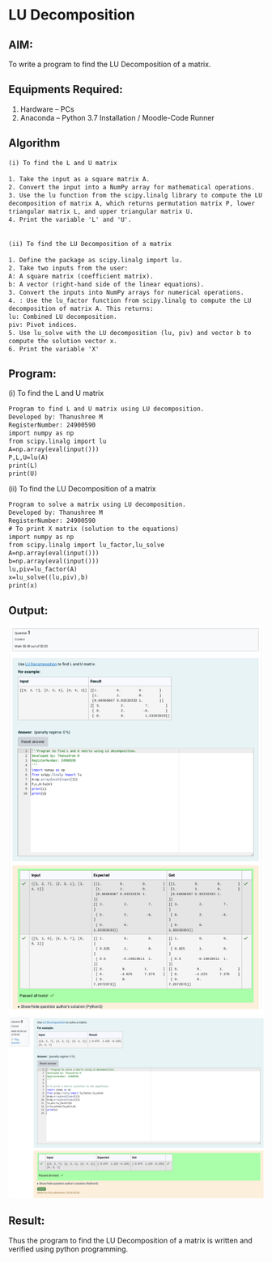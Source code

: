 # LU Decomposition 

## AIM:
To write a program to find the LU Decomposition of a matrix.

## Equipments Required:
1. Hardware – PCs
2. Anaconda – Python 3.7 Installation / Moodle-Code Runner

## Algorithm
```
(i) To find the L and U matrix

1. Take the input as a square matrix A. 
2. Convert the input into a NumPy array for mathematical operations.
3. Use the lu function from the scipy.linalg library to compute the LU decomposition of matrix A, which returns permutation matrix P, lower triangular matrix L, and upper triangular matrix U.
4. Print the variable 'L' and 'U'.


(ii) To find the LU Decomposition of a matrix

1. Define the package as scipy.linalg import lu.
2. Take two inputs from the user:
A: A square matrix (coefficient matrix).
b: A vector (right-hand side of the linear equations).
3. Convert the inputs into NumPy arrays for numerical operations.
4. : Use the lu_factor function from scipy.linalg to compute the LU decomposition of matrix A. This returns:
lu: Combined LU decomposition.
piv: Pivot indices.
5. Use lu_solve with the LU decomposition (lu, piv) and vector b to compute the solution vector x.
6. Print the variable 'X'
```
## Program:
(i) To find the L and U matrix
```
Program to find L and U matrix using LU decomposition.
Developed by: Thanushree M
RegisterNumber: 24900590
import numpy as np
from scipy.linalg import lu
A=np.array(eval(input()))
P,L,U=lu(A)
print(L)
print(U)
```

(ii) To find the LU Decomposition of a matrix
```
Program to solve a matrix using LU decomposition.
Developed by: Thanushree M
RegisterNumber: 24900590
# To print X matrix (solution to the equations)
import numpy as np
from scipy.linalg import lu_factor,lu_solve
A=np.array(eval(input()))
b=np.array(eval(input()))
lu,piv=lu_factor(A)
x=lu_solve((lu,piv),b)
print(x)

```

## Output:
![Alt text](<Screenshot from 2024-12-06 16-09-54.png>)
![Alt text](<Screenshot from 2024-12-06 15-21-17.png>)
## Result:
Thus the program to find the LU Decomposition of a matrix is written and verified using python programming.

